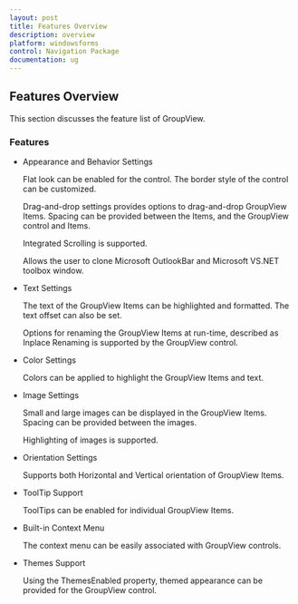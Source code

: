 ```yaml
---
layout: post
title: Features Overview
description: overview
platform: windowsforms
control: Navigation Package
documentation: ug
---
```

## Features Overview

This section discusses the feature list of GroupView.

### Features

 * Appearance and Behavior Settings
    
	Flat look can be enabled for the control. The border style of the control can be customized.

    Drag-and-drop settings provides options to drag-and-drop GroupView Items. Spacing can be provided between the Items, and the GroupView control and Items. 

    Integrated Scrolling is supported.

    Allows the user to clone Microsoft OutlookBar and Microsoft VS.NET toolbox window. 
	
 * Text Settings

    The text of the GroupView Items can be highlighted and formatted. The text offset can also be set.

    Options for renaming the GroupView Items at run-time, described as Inplace Renaming is supported by the GroupView control.

 * Color Settings

    Colors can be applied to highlight the GroupView Items and text. 

 * Image Settings

    Small and large images can be displayed in the GroupView Items. Spacing can be provided between the images.

    Highlighting of images is supported.

 * Orientation Settings

    Supports both Horizontal and Vertical orientation of GroupView Items.

 * ToolTip Support

    ToolTips can be enabled for individual GroupView Items.                                         

 * Built-in Context Menu

    The context menu can be easily associated with GroupView controls.

 * Themes Support

    Using the ThemesEnabled property, themed appearance can be provided for the GroupView control. 